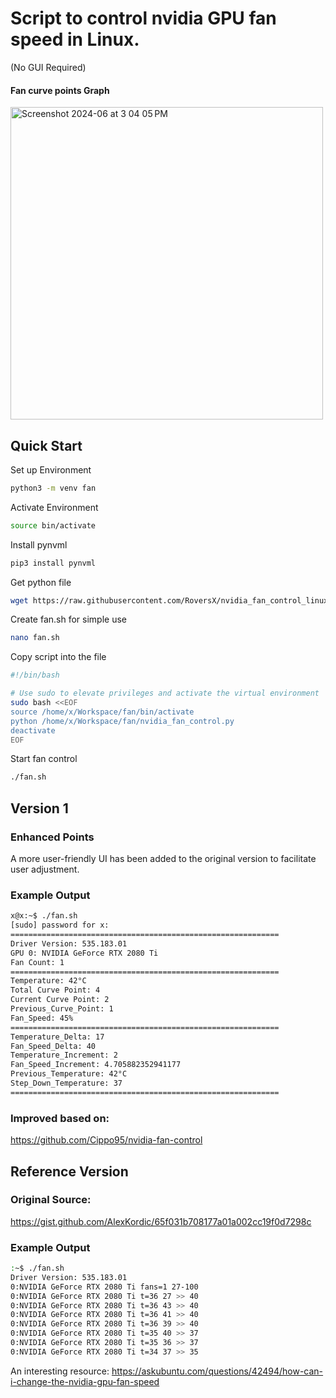 # Script to control nvidia GPU fan speed in Linux.
(No GUI Required)

#### Fan curve points Graph
<img width="500" alt="Screenshot 2024-06 at 3 04 05 PM" src="https://github.com/RoversX/nvndia_fan__control_linux/assets/85817538/a25a720f-ac68-487a-b760-2c81b5b74136">

## Quick Start 
Set up Environment
```bash
python3 -m venv fan
```
Activate Environment
```bash
source bin/activate
```
Install pynvml
```bash
pip3 install pynvml
```
Get python file
```bash
wget https://raw.githubusercontent.com/RoversX/nvidia_fan_control_linux/main/nvidia_fan_control.py
```
Create fan.sh for simple use
```bash
nano fan.sh
```
Copy script into the file
```sh
#!/bin/bash

# Use sudo to elevate privileges and activate the virtual environment
sudo bash <<EOF
source /home/x/Workspace/fan/bin/activate
python /home/x/Workspace/fan/nvidia_fan_control.py
deactivate
EOF
```
Start fan control
```bash
./fan.sh
```

## Version 1

### Enhanced Points
A more user-friendly UI has been added to the original version to facilitate user adjustment.
### Example Output
```bash
x@x:~$ ./fan.sh
[sudo] password for x: 
============================================================
Driver Version: 535.183.01
GPU 0: NVIDIA GeForce RTX 2080 Ti
Fan Count: 1
============================================================
Temperature: 42°C
Total Curve Point: 4
Current Curve Point: 2
Previous_Curve_Point: 1
Fan_Speed: 45%
============================================================
Temperature_Delta: 17
Fan_Speed_Delta: 40
Temperature_Increment: 2
Fan_Speed_Increment: 4.705882352941177
Previous_Temperature: 42°C
Step_Down_Temperature: 37
============================================================

```


### Improved based on: 
https://github.com/Cippo95/nvidia-fan-control



## Reference Version

### Original Source:

https://gist.github.com/AlexKordic/65f031b708177a01a002cc19f0d7298c

### Example Output


```bash
:~$ ./fan.sh
Driver Version: 535.183.01
0:NVIDIA GeForce RTX 2080 Ti fans=1 27-100
0:NVIDIA GeForce RTX 2080 Ti t=36 27 >> 40
0:NVIDIA GeForce RTX 2080 Ti t=36 43 >> 40
0:NVIDIA GeForce RTX 2080 Ti t=36 41 >> 40
0:NVIDIA GeForce RTX 2080 Ti t=36 39 >> 40
0:NVIDIA GeForce RTX 2080 Ti t=35 40 >> 37
0:NVIDIA GeForce RTX 2080 Ti t=35 36 >> 37
0:NVIDIA GeForce RTX 2080 Ti t=34 37 >> 35

```



An interesting resource: https://askubuntu.com/questions/42494/how-can-i-change-the-nvidia-gpu-fan-speed
